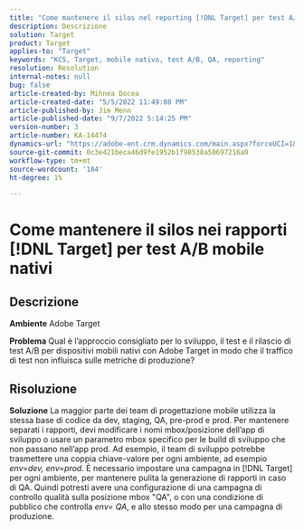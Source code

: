 ```yaml
---
title: "Come mantenere il silos nel reporting [!DNL Target] per test A/B mobile nativi"
description: Descrizione
solution: Target
product: Target
applies-to: "Target"
keywords: "KCS, Target, mobile nativo, test A/B, QA, reporting"
resolution: Resolution
internal-notes: null
bug: false
article-created-by: Mihnea Docea
article-created-date: "5/5/2022 11:49:08 PM"
article-published-by: Jim Menn
article-published-date: "9/7/2022 5:14:25 PM"
version-number: 3
article-number: KA-14474
dynamics-url: "https://adobe-ent.crm.dynamics.com/main.aspx?forceUCI=1&pagetype=entityrecord&etn=knowledgearticle&id=5a7119f3-cdcc-ec11-a7b5-6045bd00dbbc"
source-git-commit: 0c3e421beca46d9fe1952b1f98538a50697216a0
workflow-type: tm+mt
source-wordcount: '184'
ht-degree: 1%

---
```


# Come mantenere il silos nei rapporti [!DNL Target] per test A/B mobile nativi

## Descrizione


<b>Ambiente</b>
Adobe Target

<b>Problema</b>
Qual è l’approccio consigliato per lo sviluppo, il test e il rilascio di test A/B per dispositivi mobili nativi con Adobe Target in modo che il traffico di test non influisca sulle metriche di produzione?


## Risoluzione


<b>Soluzione</b>
La maggior parte dei team di progettazione mobile utilizza la stessa base di codice da dev, staging, QA, pre-prod e prod.
Per mantenere separati i rapporti, devi modificare i nomi mbox/posizione dell’app di sviluppo o usare un parametro mbox specifico per le build di sviluppo che non passano nell’app prod.
Ad esempio, il team di sviluppo potrebbe trasmettere una coppia chiave-valore per ogni ambiente, ad esempio *env=dev, env=prod*.
È necessario impostare una campagna in [!DNL Target] per ogni ambiente, per mantenere pulita la generazione di rapporti in caso di QA.
Quindi potresti avere una configurazione di una campagna di controllo qualità sulla posizione mbox &quot;QA&quot;, o con una condizione di pubblico che controlla *env= QA*, e allo stesso modo per una campagna di produzione.
